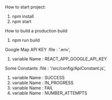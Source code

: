 How to start project:

1. npm install
2. npm start

How to build a production build

1. npm run build

Google Map API KEY
:file : '.env',

1. variable Name : REACT_APP_GOOGLE_API_KEY

Some Constants
:file : '/src/config/ApiConstant.js',

1. variable Name : SUCCESS
2. variable Name : IN_PROGRESS
3. variable Name : FAIL
4. variable Name : NUMBER_ATTEMPTS
